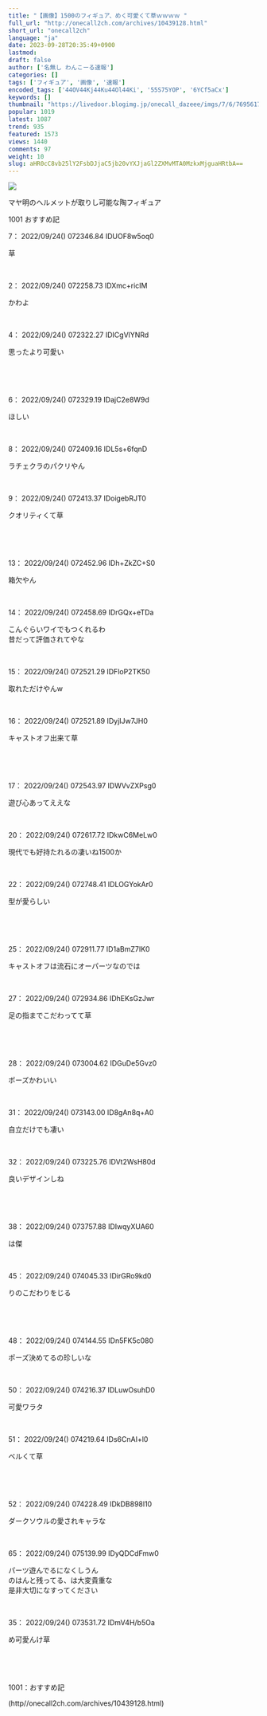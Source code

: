 ```yaml
---
title: "【画像】1500のフィギュア、めく可愛くて草ｗｗｗｗ "
full_url: "http://onecall2ch.com/archives/10439128.html"
short_url: "onecall2ch"
language: "ja"
date: 2023-09-28T20:35:49+0900
lastmod: 
draft: false
author: ['名無し わんこーる速報']
categories: []
tags: ['フィギュア', '画像', '速報']
encoded_tags: ['44OV44Kj44Ku44Ol44Ki', '55S75YOP', '6YCf5aCx']
keywords: []
thumbnail: "https://livedoor.blogimg.jp/onecall_dazeee/imgs/7/6/76956171-s.jpg"
popular: 1019
latest: 1087
trend: 935
featured: 1573
views: 1440
comments: 97
weight: 10
slug: aHR0cC8vb25lY2FsbDJjaC5jb20vYXJjaGl2ZXMvMTA0MzkxMjguaHRtbA==
---
```


![](https://livedoor.blogimg.jp/onecall_dazeee/imgs/7/6/76956171-s.jpg)

<div><p>マヤ明のヘルメットが取りし可能な陶フィギュア</p> <p class='name2'> 1001 おすすめ記</p> <p class='name2'>7： 2022/09/24() 072346.84 IDUOF8w5oq0</p><p class='onecall'> 草 <br></p><br> <p class='name2'>2： 2022/09/24() 072258.73 IDXmc+ricIM</p><p class='onecall'> かわよ <br></p><br> <p class='name2'>4： 2022/09/24() 072322.27 IDICgVlYNRd</p><p class='onecall'> <p>思ったより可愛い </p><br></p><br> <p class='name2'>6： 2022/09/24() 072329.19 IDajC2e8W9d</p><p class='onecall'> ほしい <br></p><br> <p class='name2'>8： 2022/09/24() 072409.16 IDL5s+6fqnD</p><p class='onecall'> ラチェクラのパクリやん <br></p><br> <p class='name2'>9： 2022/09/24() 072413.37 IDoigebRJT0</p><p class='onecall'> <p>クオリティくて草 </p><br></p><br> <p class='name2'>13： 2022/09/24() 072452.96 IDh+ZkZC+S0</p><p class='onecall'> 箱欠やん <br></p><br> <p class='name2'>14： 2022/09/24() 072458.69 IDrGQx+eTDa</p><p class='onecall'> こんぐらいワイでもつくれるわ <br> 昔だって評価されてやな <br></p><br> <p class='name2'>15： 2022/09/24() 072521.29 IDFloP2TK50</p><p class='onecall'> 取れただけやんw <br></p><br> <p class='name2'>16： 2022/09/24() 072521.89 IDyjIJw7JH0</p><p class='onecall'> <p>キャストオフ出来て草 </p><br></p><br> <p class='name2'>17： 2022/09/24() 072543.97 IDWVvZXPsg0</p><p class='onecall'> 遊び心あってええな <br></p><br> <p class='name2'>20： 2022/09/24() 072617.72 IDkwC6MeLw0</p><p class='onecall'> 現代でも好持たれるの凄いね1500か <br></p><br> <p class='name2'>22： 2022/09/24() 072748.41 IDLOGYokAr0</p><p class='onecall'> <p>型が愛らしい </p><br></p><br> <p class='name2'>25： 2022/09/24() 072911.77 ID1aBmZ7IK0</p><p class='onecall'> キャストオフは流石にオーパーツなのでは <br></p><br> <p class='name2'>27： 2022/09/24() 072934.86 IDhEKsGzJwr</p><p class='onecall'> <p>足の指までこだわってて草 </p><br></p><br> <p class='name2'>28： 2022/09/24() 073004.62 IDGuDe5Gvz0</p><p class='onecall'> ポーズかわいい <br></p><br> <p class='name2'>31： 2022/09/24() 073143.00 ID8gAn8q+A0</p><p class='onecall'> 自立だけでも凄い <br></p><br> <p class='name2'>32： 2022/09/24() 073225.76 IDVt2WsH80d</p><p class='onecall'> <p>良いデザインしね </p><br></p><br> <p class='name2'>38： 2022/09/24() 073757.88 IDIwqyXUA60</p><p class='onecall'> は傑 <br></p><br> <p class='name2'>45： 2022/09/24() 074045.33 IDirGRo9kd0</p><p class='onecall'> <p>りのこだわりをじる </p><br></p><br> <p class='name2'>48： 2022/09/24() 074144.55 IDn5FK5c080</p><p class='onecall'> ポーズ決めてるの珍しいな <br></p><br> <p class='name2'>50： 2022/09/24() 074216.37 IDLuwOsuhD0</p><p class='onecall'> 可愛ワラタ <br></p><br> <p class='name2'>51： 2022/09/24() 074219.64 IDs6CnAI+l0</p><p class='onecall'> <p>ベルくて草 </p><br></p><br> <p class='name2'>52： 2022/09/24() 074228.49 IDkDB898l10</p><p class='onecall'> ダークソウルの愛されキャラな <br></p><br> <p class='name2'>65： 2022/09/24() 075139.99 IDyQDCdFmw0</p><p class='onecall'> パーツ遊んでるになくしうん <br> のはんと残ってる、は大変貴重な <br> 是非大切になすってください <br></p><br> <p class='name2'>35： 2022/09/24() 073531.72 IDmV4H/b5Oa</p><p class='onecall'> <p>め可愛んけ草 </p><br></p><br> <p class='name2'>1001：おすすめ記</p> </div>

(http//onecall2ch.com/archives/10439128.html)
